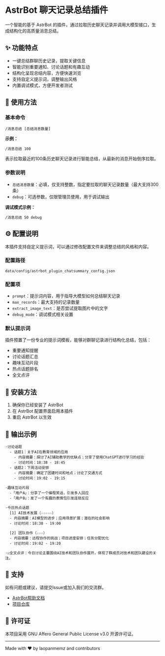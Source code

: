 # AstrBot 聊天记录总结插件

一个智能的基于 AstrBot 的插件，通过拉取历史聊天记录并调用大模型接口，生成结构化的高质量消息总结。

## ✨ 功能特点

- 一键总结群聊历史记录，提取关键信息
- 智能识别重要通知、讨论话题和有趣互动
- 结构化呈现总结内容，方便快速浏览
- 支持自定义提示词，调整输出风格
- 内置调试模式，方便开发者测试

## 🚀 使用方法

### 基本命令

```
/消息总结 [总结消息数量]
```

**示例：**
```
/消息总结 100
```

表示拉取最近的100条历史聊天记录进行智能总结，从最新的消息开始倒序拉取。

### 参数说明

- `总结消息数量`：必填，仅支持整数，指定要拉取的聊天记录数量（最大支持300条）
- `debug`：可选参数，仅限管理员使用，用于调试输出

**调试模式示例：**
```
/消息总结 50 debug
```

## ⚙️ 配置说明

本插件支持自定义提示词，可以通过修改配置文件来调整总结的风格和内容。

### 配置路径

```
data/config/astrbot_plugin_chatsummary_config.json
```

### 配置项

- `prompt`：提示词内容，用于指导大模型如何总结聊天记录
- `max_records`：最大支持的记录数量
- `extract_image_text`：是否尝试提取图片中的文字
- `debug_mode`：调试模式相关设置

### 默认提示词

插件预置了一份专业的提示词模板，能够对群聊记录进行结构化总结，包括：

- 重要通知提醒
- 讨论话题汇总
- 趣味互动片段
- 热点话题排名
- 全文点评

## 🔧 安装方法

1. 确保你已经安装了 AstrBot
2. 在 AstrBot 配置界面启用本插件
3. 重启 AstrBot 以生效

## 📝 输出示例

```
·讨论话题
  - 话题1：关于AI在教育领域的应用
    - 内容摘要：探讨了AI辅助教学的优缺点；分享了使用ChatGPT进行学习的经验
    - 讨论时间：18:38 - 18:45
  - 话题2：下周活动安排
    - 内容摘要：确定了团建时间和地点；讨论了交通方式
    - 讨论时间：19:02 - 19:15

·趣味互动片段
  -「用户A」：分享了一个编程笑话，引发多人回应
  -「用户B」：发了一个有趣的表情包引发连锁反应

·今日热点话题
  [1] AI技术发展（☆☆☆☆☆）
  - 内容摘要：AI模型的进步；应用场景扩展；潜在的社会影响
  - 讨论时间：18:38 - 19:00
  
  [2] 团队协作（☆☆☆）
  - 内容摘要：远程协作的挑战；项目进度安排；任务分配优化
  - 讨论时间：19:02 - 19:20

·☑全文点评：今日讨论主要围绕AI技术和团队协作展开，体现了群成员对技术和团队建设的关注。
```

## 🤝 支持

如有问题或建议，请提交Issue或加入我们的交流群。

- [AstrBot帮助文档](https://astrbot.app)
- [项目仓库](https://github.com/jokeryuyc/astrbot-enhanced-chatsummary)

## 📄 许可证

本项目采用 GNU Affero General Public License v3.0 开源许可证。

---

Made with ❤️ by laopanmemz and contributors